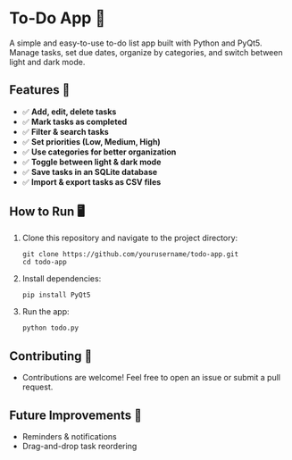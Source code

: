 # To-Do App 📝

A simple and easy-to-use to-do list app built with Python and PyQt5. Manage tasks, set due dates, organize by categories, and switch between light and dark mode.

## Features 🚀
- ✅ **Add, edit, delete tasks**  
- ✅ **Mark tasks as completed**  
- ✅ **Filter & search tasks**  
- ✅ **Set priorities (Low, Medium, High)**  
- ✅ **Use categories for better organization**  
- ✅ **Toggle between light & dark mode**  
- ✅ **Save tasks in an SQLite database**  
- ✅ **Import & export tasks as CSV files**  

## How to Run 🖥
1. Clone this repository and navigate to the project directory:
   ```
   git clone https://github.com/yourusername/todo-app.git
   cd todo-app
   ```

2. Install dependencies:
   ```bash
   pip install PyQt5
   ```
3. Run the app:
   ```bash
   python todo.py
   ```

## Contributing 🤝
- Contributions are welcome! Feel free to open an issue or submit a pull request.

## Future Improvements 🌟
- Reminders & notifications
- Drag-and-drop task reordering

